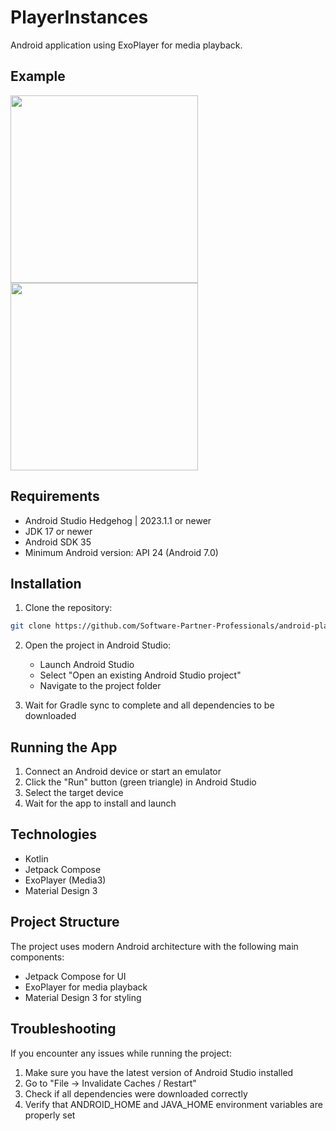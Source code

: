 # PlayerInstances

Android application using ExoPlayer for media playback.

## Example
<div>
   <img src="assets/4k.gif" style="height:auto; width:300px">
   <img src="assets/1080p.gif" style="height:auto; width:300px">
</div>

## Requirements

- Android Studio Hedgehog | 2023.1.1 or newer
- JDK 17 or newer
- Android SDK 35
- Minimum Android version: API 24 (Android 7.0)

## Installation

1. Clone the repository:
```bash
git clone https://github.com/Software-Partner-Professionals/android-player-instances-tester.git
```

2. Open the project in Android Studio:
   - Launch Android Studio
   - Select "Open an existing Android Studio project"
   - Navigate to the project folder

3. Wait for Gradle sync to complete and all dependencies to be downloaded

## Running the App

1. Connect an Android device or start an emulator
2. Click the "Run" button (green triangle) in Android Studio
3. Select the target device
4. Wait for the app to install and launch

## Technologies

- Kotlin
- Jetpack Compose
- ExoPlayer (Media3)
- Material Design 3

## Project Structure

The project uses modern Android architecture with the following main components:
- Jetpack Compose for UI
- ExoPlayer for media playback
- Material Design 3 for styling

## Troubleshooting

If you encounter any issues while running the project:

1. Make sure you have the latest version of Android Studio installed
2. Go to "File -> Invalidate Caches / Restart"
3. Check if all dependencies were downloaded correctly
4. Verify that ANDROID_HOME and JAVA_HOME environment variables are properly set 

